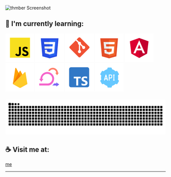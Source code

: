 ![thmber Screenshot](img/portfolio_screen.avif)

## :rocket: I'm currently learning:

![Javascript](img/javascript.png)
![CSS](img/css.png)
![Git](img/git.png)
![Html](img/html.png)
![Angular](img/angular.png)
![firebase](img/firebase.png)
![scrum](img/scrum.png)
![typescript](img/typescript.png)
![scrum](img/rest-api.png)

###

<img src="https://raw.githubusercontent.com/thmber/thmber/output/snake.svg" alt="Snake animation" />


## :coffee: Visit me at:

[me](https://thmahler.net/portfolio)

---